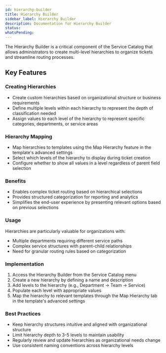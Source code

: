 ```yaml
---
id: hierarchy-builder
title: Hierarchy Builder
sidebar_label: Hierarchy Builder
description: Documentation for Hierarchy Builder
status: 
whatsPending: 
---
```



The Hierarchy Builder is a critical component of the Service Catalog that allows administrators to create multi-level hierarchies to organize tickets and streamline routing processes.

## Key Features

### Creating Hierarchies
- Create custom hierarchies based on organizational structure or business requirements
- Define multiple levels within each hierarchy to represent the depth of classification needed
- Assign values to each level of the hierarchy to represent specific categories, departments, or service areas

### Hierarchy Mapping
- Map hierarchies to templates using the Map Hierarchy feature in the template's advanced settings
- Select which levels of the hierarchy to display during ticket creation
- Configure whether to show all values in a level regardless of parent field selection

### Benefits
- Enables complex ticket routing based on hierarchical selections
- Provides structured categorization for reporting and analytics
- Simplifies the end-user experience by presenting relevant options based on previous selections

### Usage
Hierarchies are particularly valuable for organizations with:
- Multiple departments requiring different service paths
- Complex service structures with parent-child relationships
- Need for granular routing rules based on categorization

### Implementation
1. Access the Hierarchy Builder from the Service Catalog menu
2. Create a new hierarchy by defining a name and description
3. Add levels to the hierarchy (e.g., Department → Team → Service)
4. Populate each level with appropriate values
5. Map the hierarchy to relevant templates through the Map Hierarchy tab in the template's advanced settings

### Best Practices
- Keep hierarchy structures intuitive and aligned with organizational structure
- Limit hierarchy depth to 3-5 levels to maintain usability
- Regularly review and update hierarchies as organizational needs change
- Use consistent naming conventions across hierarchy levels
